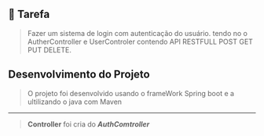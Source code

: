 ## 📌 Tarefa

> Fazer um sistema de login com autenticação do usuário. tendo no o AutherController e UserControler contendo 
API RESTFULL POST GET PUT DELETE. 


## Desenvolvimento do Projeto
> O projeto foi desenvolvido usando o frameWork Spring boot e a ultilizando o java com Maven
---
> <strong>Controller</strong>
foi cria do <strong><em>AuthComtroller</em></strong>
